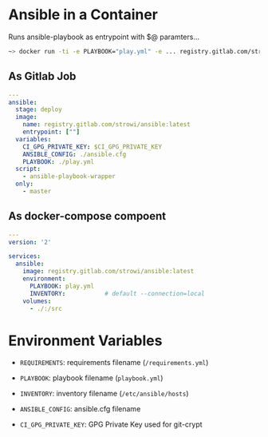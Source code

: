 # Ansible in a Container

Runs ansible-playbook as entrypoint with $@ paramters...

```bash
~> docker run -ti -e PLAYBOOK="play.yml" -e ... registry.gitlab.com/strowi/ansible:latest
```

## As Gitlab Job

```yaml
---
ansible:
  stage: deploy
  image:
    name: registry.gitlab.com/strowi/ansible:latest
    entrypoint: [""]
  variables:
    CI_GPG_PRIVATE_KEY: $CI_GPG_PRIVATE_KEY
    ANSIBLE_CONFIG: ./ansible.cfg
    PLAYBOOK: ./play.yml
  script:
    - ansible-playbook-wrapper
  only:
    - master
```

## As docker-compose compoent

```yaml
---
version: '2'

services:
  ansible:
    image: registry.gitlab.com/strowi/ansible:latest
    environment:
      PLAYBOOK: play.yml
      INVENTORY:           # default --connection=local
    volumes:
      - ./:/src
```

# Environment Variables

- `REQUIREMENTS`: requirements filename (`/requirements.yml`)
- `PLAYBOOK`: playbook filename (`playbook.yml`)
- `INVENTORY`: inventory filename (`/etc/ansible/hosts`)
- `ANSIBLE_CONFIG`: ansible.cfg filename

- `CI_GPG_PRIVATE_KEY`: GPG Private Key used for git-crypt
